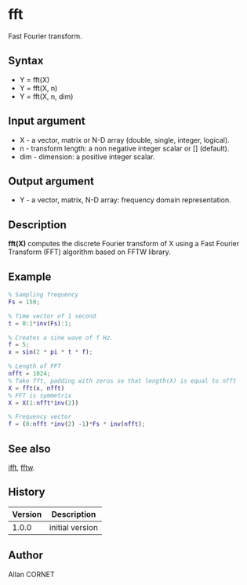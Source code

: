 # fft

Fast Fourier transform.

## Syntax

- Y = fft(X)
- Y = fft(X, n)
- Y = fft(X, n, dim)

## Input argument

- X - a vector, matrix or N-D array (double, single, integer, logical).
- n - transform length: a non negative integer scalar or [] (default).
- dim - dimension: a positive integer scalar.

## Output argument

- Y - a vector, matrix, N-D array: frequency domain representation.

## Description

  <p><b>fft(X)</b> computes the discrete Fourier transform of X using a Fast Fourier Transform (FFT) algorithm based on FFTW library.</p>

## Example

```matlab
% Sampling frequency
Fs = 150;

% Time vector of 1 second
t = 0:1*inv(Fs):1;

% Creates a sine wave of f Hz.
f = 5;
x = sin(2 * pi * t * f);

% Length of FFT
nfft = 1024;
% Take fft, padding with zeros so that length(X) is equal to nfft
X = fft(x, nfft)
% FFT is symmetrix
X = X(1:nfft*inv(2))

% Frequency vector
f = (0:nfft *inv(2) -1)*Fs * inv(nfft);
```

## See also

[ifft](ifft.md), [fftw](fftw.md).

## History

| Version | Description     |
| ------- | --------------- |
| 1.0.0   | initial version |

## Author

Allan CORNET
